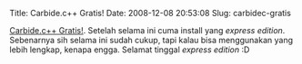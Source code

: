 Title: Carbide.c++ Gratis!
Date: 2008-12-08 20:53:08
Slug: carbidec-gratis

[Carbide.c++ Gratis!](http://www.forum.nokia.com/Resources_and_Information/Tools/IDEs/Carbide/Carbide.c++/). Setelah selama ini cuma install yang _express edition_. Sebenarnya sih selama ini sudah cukup, tapi kalau bisa menggunakan yang lebih lengkap, kenapa engga. Selamat tinggal _express edition_ :D